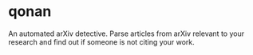 # qonan
An automated arXiv detective. Parse articles from arXiv relevant to your research and find out if someone is not citing your work.  
